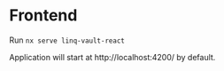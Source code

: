 # Frontend

Run `nx serve linq-vault-react`

Application will start at http://localhost:4200/ by default.